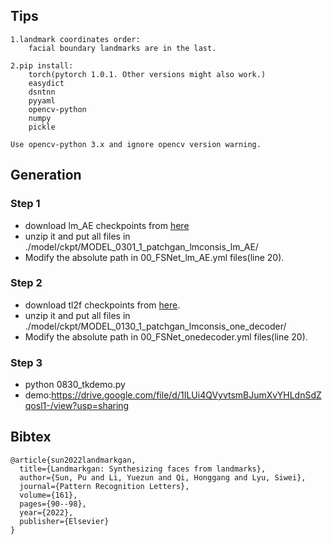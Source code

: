 ## Tips
```shell
1.landmark coordinates order:
    facial boundary landmarks are in the last.
    
2.pip install:
    torch(pytorch 1.0.1. Other versions might also work.)
    easydict
    dsntnn
    pyyaml
    opencv-python
    numpy
    pickle

Use opencv-python 3.x and ignore opencv version warning.

```

## Generation


### Step 1
* download lm_AE checkpoints from [here](https://drive.google.com/file/d/1xMNIxE5gotHS_30tpOdQ3t2qmQOiVe0e/view?usp=sharing)
* unzip it and put all files in ./model/ckpt/MODEL_0301_1_patchgan_lmconsis_lm_AE/
* Modify the absolute path in 00_FSNet_lm_AE.yml files(line 20).

### Step 2
* download tl2f checkpoints from [here](https://drive.google.com/file/d/1Pvv7VvqTP3XnZSJ7JHX-YMr_9eTDO0Fo/view?usp=sharing).
* unzip it and put all files in ./model/ckpt/MODEL_0130_1_patchgan_lmconsis_one_decoder/
* Modify the absolute path in 00_FSNet_onedecoder.yml files(line 20).

### Step 3
* python 0830_tkdemo.py
* demo:https://drive.google.com/file/d/1ILUi4QVyvtsmBJumXvYHLdnSdZqosl1-/view?usp=sharing


## Bibtex
```shell
@article{sun2022landmarkgan,
  title={Landmarkgan: Synthesizing faces from landmarks},
  author={Sun, Pu and Li, Yuezun and Qi, Honggang and Lyu, Siwei},
  journal={Pattern Recognition Letters},
  volume={161},
  pages={90--98},
  year={2022},
  publisher={Elsevier}
}
```